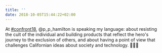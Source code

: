 ```yaml
---
title: ''
date: 2018-10-05T15:44:22+02:00
---
```

At [#confront18](https://twitter.com/hashtag/confront18), @p_p_hamilton is speaking my language: about resisting the cult of the individual and building products that reflect the hero's journey to the exclusion of others, and about having a point of view that challenges Californian ideas about society and technology. 👍🏻💯

